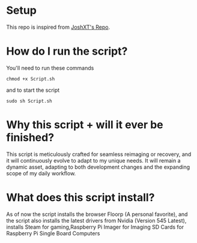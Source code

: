 # Setup
This repo is inspired from [JoshXT's Repo](https://github.com/Josh-XT/Setup).

# How do I run the script?
You'll need to run these commands
```
chmod +x Script.sh
```
and to start the script
```
sudo sh Script.sh
```

# Why this script + will it ever be finished?
This script is meticulously crafted for seamless reimaging or recovery, and it will continuously evolve to adapt to my unique needs. It will remain a dynamic asset, adapting to both development changes and the expanding scope of my daily workflow.

# What does this script install?
As of now the script installs the browser Floorp (A personal favorite), and the script also installs the latest drivers from Nvidia (Version 545 Latest), installs Steam for gaming,Raspberry Pi Imager for Imaging SD Cards for Raspberry Pi Single Board Computers
